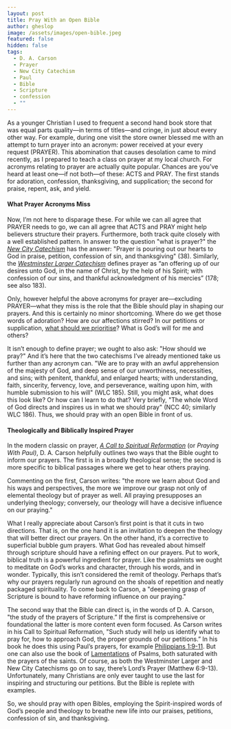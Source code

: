 ```yaml
---
layout: post
title: Pray With an Open Bible
author: gheslop
image: /assets/images/open-bible.jpeg
featured: false
hidden: false
tags:
  - D. A. Carson
  - Prayer
  - New City Catechism
  - Paul
  - Bible
  - Scripture
  - confession
  - ""
---
```

As a younger Christian I used to frequent a second hand book store that was equal parts quality—in terms of titles—and cringe, in just about every other way. For example, during one visit the store owner blessed me with an attempt to turn prayer into an acronym: power received at your every request (PRAYER). This abomination that causes desolation came to mind recently, as I prepared to teach a class on prayer at my local church. For acronyms relating to prayer are actually quite popular. Chances are you’ve heard at least one—if not both—of these: ACTS and PRAY. The first stands for adoration, confession, thanksgiving, and supplication; the second for praise, repent, ask, and yield.

#### What Prayer Acronyms Miss

Now, I’m not here to disparage these. For while we can all agree that PRAYER needs to go, we can all agree that ACTS and PRAY might help believers structure their prayers. Furthermore, both track quite closely with a well established pattern. In answer to the question "what is prayer?" the *[New City Catechism](https://newcitycatechism.com/new-city-catechism/#38)* has the answer: "Prayer is pouring out our hearts to God in praise, petition, confession of sin, and thanksgiving" (38). Similarly, the *[Westminster Larger Catechism](https://thewestminsterstandard.org/westminster-larger-catechism/#176)* defines prayer as “an offering up of our desires unto God, in the name of Christ, by the help of his Spirit; with confession of our sins, and thankful acknowledgment of his mercies” (178; see also 183).

Only, however helpful the above acronyms for prayer are—excluding PRAYER—what they miss is the role that the Bible should play in shaping our prayers. And this is certainly no minor shortcoming. Where do we get those words of adoration? How are our affections stirred? In our petitions or supplication, [what should we prioritise](https://rekindle.co.za/content/what-easter-teaches-us-about-prayer/)? What is God’s will for me and others?

It isn’t enough to define prayer; we ought to also ask: "How should we pray?" And it’s here that the two catechisms I’ve already mentioned take us further than any acronym can. "We are to pray with an awful apprehension of the majesty of God, and deep sense of our unworthiness, necessities, and sins; with penitent, thankful, and enlarged hearts; with understanding, faith, sincerity, fervency, love, and perseverance, waiting upon him, with humble submission to his will" (WLC 185). Still, you might ask, what does this look like? Or how can I learn to do that? Very briefly, "The whole Word of God directs and inspires us in what we should pray" (NCC 40; similarly WLC 186). Thus, we should pray with an open Bible in front of us.

#### Theologically and Biblically Inspired Prayer

In the modern classic on prayer, *[A Call to Spiritual Reformation](https://www.thegospelcoalition.org/themelios/review/a-call-to-spiritual-reformation-priorities-from-paul-and-his-prayers/)* (or *Praying With Paul)*, D. A. Carson helpfully outlines two ways that the Bible ought to inform our prayers. The first is in a broadly theological sense; the second is more specific to biblical passages where we get to hear others praying.

Commenting on the first, Carson writes: "the more we learn about God and his ways and perspectives, the more we improve our grasp not only of elemental theology but of prayer as well. All praying presupposes an underlying theology; conversely, our theology will have a decisive influence on our praying."

What I really appreciate about Carson’s first point is that it cuts in two directions. That is, on the one hand it is an invitation to deepen the theology that will better direct our prayers. On the other hand, it’s a corrective to superficial bubble gum prayers. What God has revealed about himself through scripture should have a refining effect on our prayers. Put to work, biblical truth is a powerful ingredient for prayer. Like the psalmists we ought to meditate on God’s works and character, through his words, and in wonder. Typically, this isn’t considered the remit of theology. Perhaps that’s why our prayers regularly run aground on the shoals of repetition and neatly packaged spirituality. To come back to Carson, a "deepening grasp of Scripture is bound to have reforming influence on our praying."

The second way that the Bible can direct is, in the words of D. A. Carson, "the study of the prayers of Scripture.” If the first is comprehensive or foundational the latter is more content even form focused. As Carson writes in his Call to Spiritual Reformation, "Such study will help us identify what to pray for, how to approach God, the proper grounds of our petitions.” In his book he does this using Paul’s prayers, for example [Philippians 1:9-11](https://rekindle.co.za/content/2020-06-09-philippians-1-9-11-devotional). But one can also use the book of [Lamentations](https://rekindle.co.za/content/2021-07-07-prayer-belgic-confession-pandemic) of Psalms, both saturated with the prayers of the saints. Of course, as both the Westminster Larger and New City Catechisms go on to say, there’s Lord’s Prayer (Matthew 6:9-13). Unfortunately, many Christians are only ever taught to use the last for inspiring and structuring our petitions. But the Bible is replete with examples.

So, we should pray with open Bibles, employing the Spirit-inspired words of God’s people and theology to breathe new life into our praises, petitions, confession of sin, and thanksgiving.